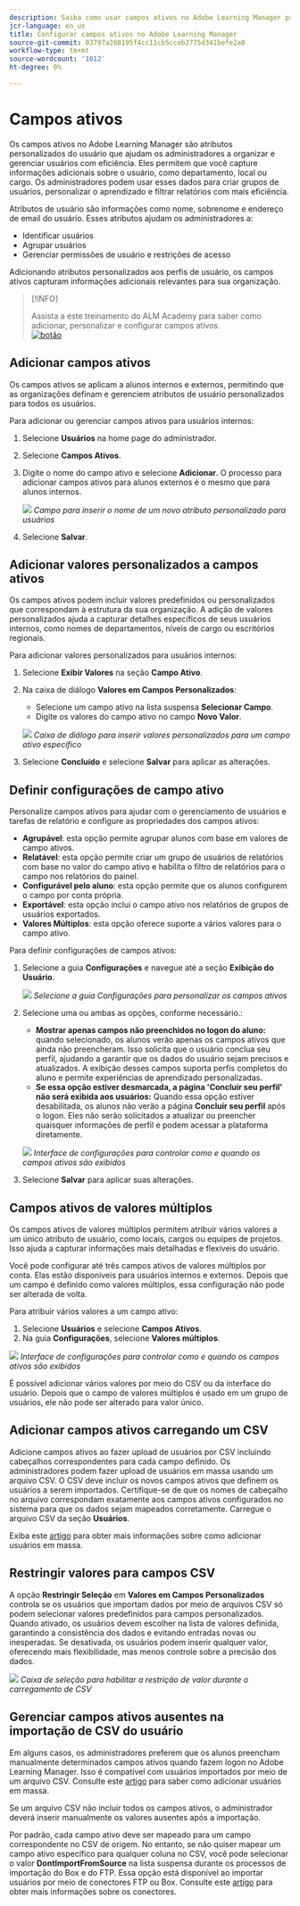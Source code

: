 ```yaml
---
description: Saiba como usar campos ativos no Adobe Learning Manager para capturar, organizar e gerenciar informações personalizadas do usuário. Aprimore os relatórios, a filtragem e a segmentação de usuários com configurações flexíveis de campo.
jcr-language: en_us
title: Configurar campos ativos no Adobe Learning Manager
source-git-commit: 03797a208195f4cc11cb5cceb2775d341befe2a0
workflow-type: tm+mt
source-wordcount: '1012'
ht-degree: 0%

---
```



# Campos ativos

Os campos ativos no Adobe Learning Manager são atributos personalizados do usuário que ajudam os administradores a organizar e gerenciar usuários com eficiência. Eles permitem que você capture informações adicionais sobre o usuário, como departamento, local ou cargo. Os administradores podem usar esses dados para criar grupos de usuários, personalizar o aprendizado e filtrar relatórios com mais eficiência.

Atributos de usuário são informações como nome, sobrenome e endereço de email do usuário. Esses atributos ajudam os administradores a:

* Identificar usuários
* Agrupar usuários
* Gerenciar permissões de usuário e restrições de acesso

Adicionando atributos personalizados aos perfis de usuário, os campos ativos capturam informações adicionais relevantes para sua organização.

>[!INFO]
>
>Assista a este treinamento do ALM Academy para saber como adicionar, personalizar e configurar campos ativos.<br>[![botão](assets/launch-training-button.png)](https://content.adobelearningmanageracademy.com/app/learner?accountId=98632#/course/7555741)</br>

## Adicionar campos ativos

Os campos ativos se aplicam a alunos internos e externos, permitindo que as organizações definam e gerenciem atributos de usuário personalizados para todos os usuários.

Para adicionar ou gerenciar campos ativos para usuários internos:

1. Selecione **Usuários** na home page do administrador.

2. Selecione **Campos Ativos**.

3. Digite o nome do campo ativo e selecione **Adicionar**. O processo para adicionar campos ativos para alunos externos é o mesmo que para alunos internos.

   ![](assets/add-active-field-alm.png)
   _Campo para inserir o nome de um novo atributo personalizado para usuários_

4. Selecione **Salvar**.

## Adicionar valores personalizados a campos ativos

Os campos ativos podem incluir valores predefinidos ou personalizados que correspondam à estrutura da sua organização. A adição de valores personalizados ajuda a capturar detalhes específicos de seus usuários internos, como nomes de departamentos, níveis de cargo ou escritórios regionais.

Para adicionar valores personalizados para usuários internos:

1. Selecione **Exibir Valores** na seção **Campo Ativo**.
2. Na caixa de diálogo **Valores em Campos Personalizados**:

   * Selecione um campo ativo na lista suspensa **Selecionar Campo**.
   * Digite os valores do campo ativo no campo **Novo Valor**.

   ![](assets/add-value-active-fields.png)
   _Caixa de diálogo para inserir valores personalizados para um campo ativo específico_

3. Selecione **Concluído** e selecione **Salvar** para aplicar as alterações.

## Definir configurações de campo ativo

Personalize campos ativos para ajudar com o gerenciamento de usuários e tarefas de relatório e configure as propriedades dos campos ativos:

* **Agrupável**: esta opção permite agrupar alunos com base em valores de campo ativos.
* **Relatável**: esta opção permite criar um grupo de usuários de relatórios com base no valor do campo ativo e habilita o filtro de relatórios para o campo nos relatórios do painel.
* **Configurável pelo aluno**: esta opção permite que os alunos configurem o campo por conta própria.
* **Exportável**: esta opção inclui o campo ativo nos relatórios de grupos de usuários exportados.
* **Valores Múltiplos**: esta opção oferece suporte a vários valores para o campo ativo.

Para definir configurações de campos ativos:

1. Selecione a guia **Configurações** e navegue até a seção **Exibição do Usuário**.

   ![](assets/settings-active-field.png)
   _Selecione a guia Configurações para personalizar os campos ativos_

2. Selecione uma ou ambas as opções, conforme necessário.:

   * **Mostrar apenas campos não preenchidos no logon do aluno:** quando selecionado, os alunos verão apenas os campos ativos que ainda não preencheram. Isso solicita que o usuário conclua seu perfil, ajudando a garantir que os dados do usuário sejam precisos e atualizados. A exibição desses campos suporta perfis completos do aluno e permite experiências de aprendizado personalizadas.
   * **Se essa opção estiver desmarcada, a página &#39;Concluir seu perfil&#39; não será exibida aos usuários:** Quando essa opção estiver desabilitada, os alunos não verão a página **Concluir seu perfil** após o logon. Eles não serão solicitados a atualizar ou preencher quaisquer informações de perfil e podem acessar a plataforma diretamente.

   ![](assets/user-display-alm.png)
   _Interface de configurações para controlar como e quando os campos ativos são exibidos_

3. Selecione **Salvar** para aplicar suas alterações.

## Campos ativos de valores múltiplos

Os campos ativos de valores múltiplos permitem atribuir vários valores a um único atributo de usuário, como locais, cargos ou equipes de projetos. Isso ajuda a capturar informações mais detalhadas e flexíveis do usuário.

Você pode configurar até três campos ativos de valores múltiplos por conta. Elas estão disponíveis para usuários internos e externos. Depois que um campo é definido como valores múltiplos, essa configuração não pode ser alterada de volta.

Para atribuir vários valores a um campo ativo:

1. Selecione **Usuários** e selecione **Campos Ativos**.
2. Na guia **Configurações**, selecione **Valores múltiplos**.

![](assets/multi-values.png)
_Interface de configurações para controlar como e quando os campos ativos são exibidos_

É possível adicionar vários valores por meio do CSV ou da interface do usuário. Depois que o campo de valores múltiplos é usado em um grupo de usuários, ele não pode ser alterado para valor único.

## Adicionar campos ativos carregando um CSV

Adicione campos ativos ao fazer upload de usuários por CSV incluindo cabeçalhos correspondentes para cada campo definido. Os administradores podem fazer upload de usuários em massa usando um arquivo CSV. O CSV deve incluir os novos campos ativos que definem os usuários a serem importados. Certifique-se de que os nomes de cabeçalho no arquivo correspondam exatamente aos campos ativos configurados no sistema para que os dados sejam mapeados corretamente. Carregue o arquivo CSV da seção **Usuários**.

Exiba este [artigo](/help/migrated/administrators/feature-summary/add-users-user-groups.md) para obter mais informações sobre como adicionar usuários em massa.

## Restringir valores para campos CSV

A opção **Restringir Seleção** em **Valores em Campos Personalizados** controla se os usuários que importam dados por meio de arquivos CSV só podem selecionar valores predefinidos para campos personalizados. Quando ativado, os usuários devem escolher na lista de valores definida, garantindo a consistência dos dados e evitando entradas novas ou inesperadas. Se desativada, os usuários podem inserir qualquer valor, oferecendo mais flexibilidade, mas menos controle sobre a precisão dos dados.

![](assets/restrict-active.png)
_Caixa de seleção para habilitar a restrição de valor durante o carregamento de CSV_

## Gerenciar campos ativos ausentes na importação de CSV do usuário

Em alguns casos, os administradores preferem que os alunos preencham manualmente determinados campos ativos quando fazem logon no Adobe Learning Manager. Isso é compatível com usuários importados por meio de um arquivo CSV. Consulte este [artigo](/help/migrated/administrators/feature-summary/add-users-user-groups.md) para saber como adicionar usuários em massa.

Se um arquivo CSV não incluir todos os campos ativos, o administrador deverá inserir manualmente os valores ausentes após a importação.

Por padrão, cada campo ativo deve ser mapeado para um campo correspondente no CSV de origem. No entanto, se não quiser mapear um campo ativo específico para qualquer coluna no CSV, você pode selecionar o valor **DontImportFromSource** na lista suspensa durante os processos de importação do Box e do FTP. Essa opção está disponível ao importar usuários por meio de conectores FTP ou Box. Consulte este [artigo](https://experienceleague.adobe.com/pt-br/docs/learning-manager/using/integration/connectors) para obter mais informações sobre os conectores.


